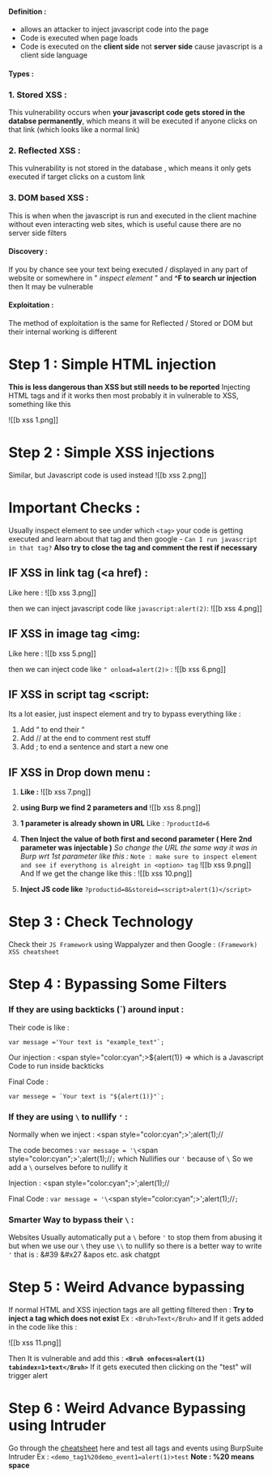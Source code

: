 #### Definition :
- allows an attacker to inject javascript code into the page
- Code is executed when page loads
- Code is executed on the **client side** not **server side** cause javascript is a client side language

#### Types :
### 1. Stored XSS :
This vulnerability occurs when **your javascript code gets stored in the databse permanently**, which means it will be executed if anyone clicks on that link (which looks like a normal link)
### 2. Reflected XSS :
This vulnerability is not stored in the database , which means it only gets executed if target clicks on a custom link
### 3. DOM based XSS :
This is when when the javascript is run and executed in the client machine without even interacting web sites, which is useful cause there are no server side filters

#### Discovery :
If you by chance see your text being executed / displayed in any part of website or somewhere in " *inspect element* " and  **^F to search ur injection** then It may be vulnerable

#### Exploitation :
The method of exploitation is the same for Reflected / Stored or DOM but their internal working is different 

# Step 1 : Simple HTML injection
**This is less dangerous than XSS but still needs to be reported**
Injecting HTML tags and if it works then most probably it in vulnerable to XSS, something like this

![[b xss 1.png]]

# Step 2 : Simple XSS injections
Similar, but Javascript code is used instead
![[b xss 2.png]]


# Important Checks :
Usually inspect element to see under which `<tag>` your code is getting executed and learn about that tag and then google - `Can I run javascript in that tag?` 
**Also try to close the tag and comment the rest if necessary**    
## IF XSS in link tag (<a href) :
Like here :
![[b xss 3.png]]

then we can inject javascript code like `javascript:alert(2)`:
![[b xss 4.png]]

## IF XSS in image tag <img:
Like here :
![[b xss 5.png]]

then we can inject code like `" onload=alert(2)>` :
![[b xss 6.png]]

## IF XSS in script tag <script:
Its a lot easier, just inspect element and try to bypass everything like :
1. Add “ to end their “
2. Add // at the end to comment rest stuff
3. Add ; to end a sentence and start a new one

## IF XSS in Drop down menu :
1. **Like :**
![[b xss 7.png]]


2. **using Burp we find 2 parameters and**
![[b xss 8.png]]

3. **1 parameter is already shown in URL**
   Like : `?productId=6` 

4. **Then Inject the value of both first and second parameter ( Here 2nd parameter was injectable )**
   *So change the URL the same way it was in Burp wrt 1st parameter like this :*
`Note : make sure to inspect element and see if everythong is alreight in <option> tag` 
![[b xss 9.png]]
And If we get the change like this :
![[b xss 10.png]]

5. **Inject JS code like** `?productid=8&storeid=<script>alert(1)</script>` 


# Step 3 : Check Technology 

Check their `JS Framework` using Wappalyzer and then Google : `(Framework) XSS cheatsheet`

# Step 4 :  Bypassing Some Filters
### If they are using backticks (\`) around input :
Their code is like :  
```JS
var message ='Your text is "example_text"`;
```

Our injection : <span style="color:cyan";>${alert(1)}</span> => which is a Javascript Code to run inside backticks

Final Code :
```JS
var messege = `Your text is "${alert(1)}"`; 
```

### If they are using `\` to nullify `'` :
Normally when we inject  : <span style="color:cyan";>';alert(1);//</span> 

The code becomes : `var message = '\`<span style="color:cyan";>';alert(1);//</span>`;`
which Nullifies our `'` because of `\` So we add a `\` ourselves before to nullify it

Injection : <span style="color:cyan";>\';alert(1);//</span>

Final Code : `var message = '\`<span style="color:cyan";>\';alert(1);//</span>`;`

### Smarter Way to bypass their `\` :
Websites Usually automatically put a `\` before `'` to stop them from abusing it but when we use our `\` they use `\\` to nullify so there is a better way to write `'` that is :
&#39
&#x27
&apos
etc. ask chatgpt

# Step 5 : Weird Advance bypassing

If normal HTML and XSS injection tags are all getting filtered then :
**Try to inject a tag which does not exist** Ex : `<Bruh>Text</Bruh>`  and If it gets added in the code like this :

![[b xss 11.png]]

Then It is vulnerable and add this : **`<Bruh onfocus=alert(1) tabindex=1>text</Bruh>`**
If it gets executed then clicking on the "test" will trigger alert

# Step 6 : Weird Advance Bypassing using Intruder

Go through the [cheatsheet](https://portswigger.net/web-security/cross-site-scripting/cheat-sheet) here and test all tags and events using BurpSuite Intruder 
Ex : `<demo_tag1%20demo_event1=alert(1)>test` 
**Note : %20 means space**




